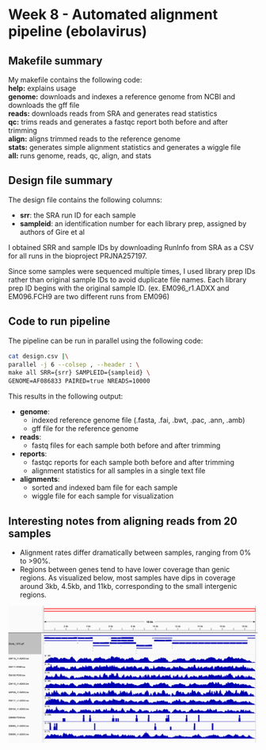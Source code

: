 # Week 8 - Automated alignment pipeline (ebolavirus)

## Makefile summary
My makefile contains the following code:\
**help:** explains usage\
**genome:** downloads and indexes a reference genome from NCBI and downloads the gff file\
**reads:** downloads reads from SRA and generates read statistics\
**qc:** trims reads and generates a fastqc report both before and after trimming\
**align:** aligns trimmed reads to the reference genome\
**stats:** generates simple alignment statistics and generates a wiggle file\
**all:** runs genome, reads, qc, align, and stats

## Design file summary
The design file contains the following columns:
- **srr**: the SRA run ID for each sample
- **sampleid**: an identification number for each library prep, assigned by authors of Gire et al


I obtained SRR and sample IDs by downloading RunInfo from SRA as a CSV for all runs in the bioproject PRJNA257197. 

Since some samples were sequenced multiple times, I used library prep IDs rather than original sample IDs to avoid duplicate file names. Each library prep ID begins with the original sample ID. (ex. EM096_r1.ADXX and EM096.FCH9 are two different runs from EM096)

## Code to run pipeline

The pipeline can be run in parallel using the following code:
```bash
cat design.csv |\
parallel -j 6 --colsep , --header : \
make all SRR={srr} SAMPLEID={sampleid} \
GENOME=AF086833 PAIRED=true NREADS=10000
```
This results in the following output:
- **genome**:
  - indexed reference genome file (.fasta, .fai, .bwt, .pac, .ann, .amb)
  - gff file for the reference genome
- **reads**:
  - fastq files for each sample both before and after trimming
- **reports**:
  - fastqc reports for each sample both before and after trimming
  - alignment statistics for all samples in a single text file
- **alignments**:
  - sorted and indexed bam file for each sample
  - wiggle file for each sample for visualization

## Interesting notes from aligning reads from 20 samples
- Alignment rates differ dramatically between samples, ranging from 0% to >90%.
- Regions between genes tend to have lower coverage than genic regions. As visualized below, most samples have dips in coverage around 3kb, 4.5kb, and 11kb, corresponding to the small intergenic regions.

![alt text](IGV.png)